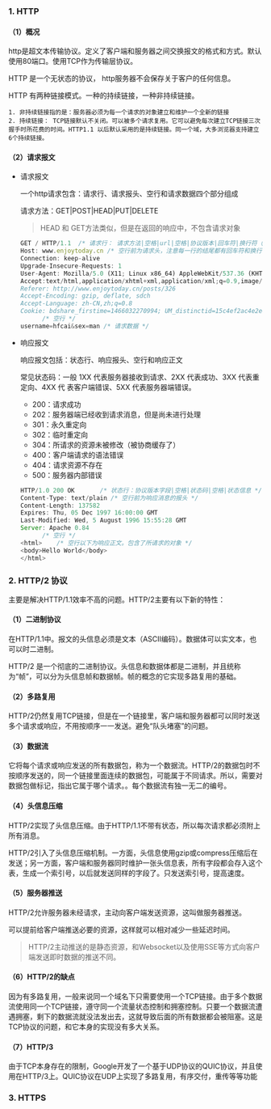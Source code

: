 ### 1. HTTP

#### （1）概况

http是超文本传输协议。定义了客户端和服务器之间交换报文的格式和方式。默认使用80端口。使用TCP作为传输层协议。

HTTP 是一个无状态的协议， http服务器不会保存关于客户的任何信息。

HTTP 有两种链接模式。一种的持续链接，一种非持续链接。

	1. 非持续链接指的是：服务器必须为每一个请求的对象建立和维护一个全新的链接
 	2. 持续链接： TCP链接默认不关闭。可以被多个请求复用。它可以避免每次建立TCP链接三次握手时所花费的时间。HTTP1.1 以后默认采用的是持续链接。同一个域，大多浏览器支持建立6个持续链接。

#### （2）请求报文

* 请求报文

  一个http请求包含：请求行、请求报头、空行和请求数据四个部分组成

  请求方法：GET|POST|HEAD|PUT|DELETE

  > HEAD 和 GET方法类似，但是在返回的响应中，不包含请求对象

  ```js
  GET / HTTP/1.1  /* 请求行： 请求方法|空格|url|空格|协议版本|回车符|换行符（\r\n） */
  Host: www.enjoytoday.cn /* 空行前为请求头，注意每一行的结尾都有回车符和换行符 */
  Connection: keep-alive
  Upgrade-Insecure-Requests: 1
  User-Agent: Mozilla/5.0 (X11; Linux x86_64) AppleWebKit/537.36 (KHTML, like Gecko) Chrome/51.0.2704.84 Safari/537.36
  Accept:text/html,application/xhtml+xml,application/xml;q=0.9,image/webp,*/*;q=0.8
  Referer: http://www.enjoytoday.cn/posts/326
  Accept-Encoding: gzip, deflate, sdch
  Accept-Language: zh-CN,zh;q=0.8
  Cookie: bdshare_firstime=1466032270994; UM_distinctid=15c4ef2ac4e2e4-0d13269271b947-1b2a120b-1fa400-15c4ef2ac4f7b5; un=aGZjYWk=; comment_author=aGZjYWk=; comment_author_email=1710600212@qq.com; comment_author_url=http://www.enjoytoday.cn; c_id=dUhIaTlndmc4MVVYbjRQTGxMRTotMTpFODg3QjgzQjg1NjgxQjQxRUYxNjg2QzJFRkMyQjI2QQ==; JSESSIONID=ADBC8C3DADF6C815D778450C193C6637.ajp13_worker; Hm_lvt_ce55bfda158556585a8b7b246346c8ba=1498560244,1498739070,1498833193,1498917432; Hm_lpvt_ce55bfda158556585a8b7b246346c8ba=1498917597; CNZZDATA1262047894=1598545996-1495973145-%7C1498917578
   		/* 空行 */
  username=hfcai&sex=man /* 请求数据 */
  ```

  

* 响应报文

  响应报文包括：状态行、响应报头、空行和响应正文

  常见状态码：一般 1XX 代表服务器接收到请求、2XX 代表成功、3XX 代表重定向、4XX 代
  表客户端错误、5XX 代表服务器端错误。

  * 200：请求成功
  * 202：服务器端已经收到请求消息，但是尚未进行处理
  * 301：永久重定向
  * 302：临时重定向
  * 304：所请求的资源未被修改（被协商缓存了）
  * 400：客户端请求的语法错误
  * 404：请求资源不存在
  * 500：服务器内部错误

  ```js
  HTTP/1.0 200 OK		/* 状态行：协议版本字段|空格|状态码|空格|状态信息 */
  Content-Type: text/plain /* 空行前为响应消息的报头 */
  Content-Length: 137582
  Expires: Thu, 05 Dec 1997 16:00:00 GMT
  Last-Modified: Wed, 5 August 1996 15:55:28 GMT
  Server: Apache 0.84
  		/* 空行 */
  <html>	/* 空行以下为响应正文。包含了所请求的对象 */
  <body>Hello World</body>
  </html>
  ```



### 2. HTTP/2 协议

主要是解决HTTP/1.1效率不高的问题。HTTP/2主要有以下新的特性：

#### （1）二进制协议

在HTTP/1.1中。报文的头信息必须是文本（ASCII编码）。数据体可以实文本，也可以时二进制。

HTTP/2 是一个彻底的二进制协议。头信息和数据体都是二进制，并且统称为“帧”，可以分为头信息帧和数据帧。帧的概念的它实现多路复用的基础。

#### （2）多路复用

HTTP/2仍然复用TCP链接，但是在一个链接里，客户端和服务器都可以同时发送多个请求或响应，不用按顺序一一发送。避免“队头堵塞”的问题。

#### （3）数据流

它将每个请求或响应发送的所有数据包，称为一个数据流。HTTP/2的数据包时不按顺序发送的，同一个链接里面连续的数据包，可能属于不同请求。所以，需要对数据包做标记，指出它属于哪个请求。。每个数据流有独一无二的编号。

#### （4）头信息压缩

HTTP/2实现了头信息压缩。由于HTTP/1.1不带有状态，所以每次请求都必须附上所有消息。

HTTP/2引入了头信息压缩机制。一方面，头信息使用gzip或compress压缩后在发送；另一方面，客户端和服务器同时维护一张头信息表，所有字段都会存入这个表，生成一个索引号，以后就发送同样的字段了。只发送索引号，提高速度。

#### （5）服务器推送

HTTP/2允许服务器未经请求，主动向客户端发送资源，这叫做服务器推送。

可以提前给客户端推送必要的资源，这样就可以相对减少一些延迟时间。

> HTTP/2主动推送的是静态资源，和Websocket以及使用SSE等方式向客户端发送即时数据的推送不同。

#### （6）HTTP/2的缺点

因为有多路复用，一般来说同一个域名下只需要使用一个TCP链接。由于多个数据流使用同一个TCP链接，遵守同一个流量状态控制和拥塞控制。只要一个数据流遭遇拥塞，剩下的数据流就没法发出去，这就导致后面的所有数据都会被阻塞。这是TCP协议的问题，和它本身的实现没有多大关系。

#### （7）HTTP/3

由于TCP本身存在的限制，Google开发了一个基于UDP协议的QUIC协议，并且使用在HTTP/3上。QUIC协议在UDP上实现了多路复用，有序交付，重传等等功能



### 3. HTTPS


